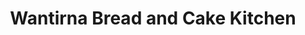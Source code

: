 ---
title: "Wantirna Bread and Cake Kitchen"
url: /wantirna/wantirna-bread-and-cake-kitchen/
shop: bakery
---